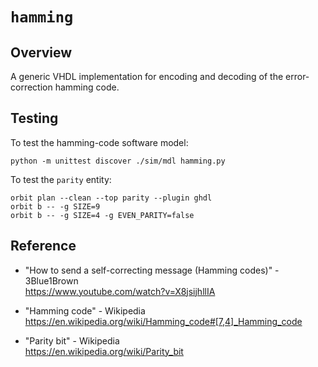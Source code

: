 # `hamming`

## Overview

A generic VHDL implementation for encoding and decoding of the error-correction hamming code.

## Testing

To test the hamming-code software model:
```
python -m unittest discover ./sim/mdl hamming.py
```

To test the `parity` entity:
```
orbit plan --clean --top parity --plugin ghdl
orbit b -- -g SIZE=9 
orbit b -- -g SIZE=4 -g EVEN_PARITY=false
```

## Reference

- "How to send a self-correcting message (Hamming codes)" - 3Blue1Brown  
https://www.youtube.com/watch?v=X8jsijhllIA

- "Hamming code" - Wikipedia  
https://en.wikipedia.org/wiki/Hamming_code#[7,4]_Hamming_code

- "Parity bit" - Wikipedia  
https://en.wikipedia.org/wiki/Parity_bit